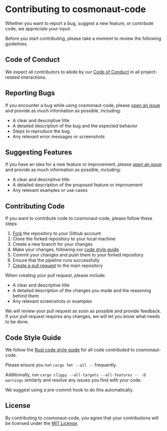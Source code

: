# Contributing to cosmonaut-code

Whether you want to report a bug, suggest a new feature, or contribute code, we appreciate your input.

Before you start contributing, please take a moment to review the following guidelines.

## Code of Conduct

We expect all contributors to abide by our [Code of Conduct](CODE_OF_CONDUCT.md) in all project-related interactions.

## Reporting Bugs

If you encounter a bug while using cosmonaut-code, please [open an issue](https://github.com/avastmick/google-generative-ai-api-rs/issues/new) and provide as much information as possible, including:

- A clear and descriptive title
- A detailed description of the bug and the expected behavior
- Steps to reproduce the bug
- Any relevant error messages or screenshots

## Suggesting Features

If you have an idea for a new feature or improvement, please [open an issue](https://github.com/avastmick/google-generative-ai-api-rs/issues/new) and provide as much information as possible, including:

- A clear and descriptive title
- A detailed description of the proposed feature or improvement
- Any relevant examples or use cases

## Contributing Code

If you want to contribute code to cosmonaut-code, please follow these steps:

1. [Fork](https://docs.github.com/en/get-started/quickstart/fork-a-repo) the repository to your Github account
2. Clone the forked repository to your local machine
3. Create a new branch for your changes
4. Make your changes, following our [code style guide](CODE_STYLE_GUIDE.md)
5. Commit your changes and push them to your forked repository
6. Ensure that the pipeline runs successfully
6. [Create a pull request](https://docs.github.com/en/github/collaborating-with-pull-requests/creating-a-pull-request) to the main repository

When creating your pull request, please include:

- A clear and descriptive title
- A detailed description of the changes you made and the reasoning behind them
- Any relevant screenshots or examples

We will review your pull request as soon as possible and provide feedback. If your pull request requires any changes, we will let you know what needs to be done. 

## Code Style Guide

We follow the [Rust code style guide](https://doc.rust-lang.org/1.0.0/style/README.html) for all code contributed to cosmonaut-code. 

Please ensure you run `cargo fmt --all --` frequently. 

Additionally, run `cargo clippy --all-targets --all-features -- -D warnings` similarly and resolve any issues you find with your code.

We suggest using a pre-commit hook to do this automatically. 

## License

By contributing to cosmonaut-code, you agree that your contributions will be licensed under the [MIT License](LICENSE).
